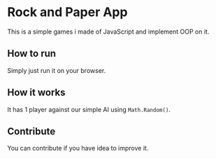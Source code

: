 ﻿# Rock and Paper App
 
 This is a simple games i made of JavaScript and implement OOP on it.
 
 ## How to run
 
 Simply just run it on your browser.
 
 ## How it works
 
 It has 1 player against our simple AI using `Math.Random()`.
 
 ## Contribute
 
 You can contribute if you have idea to improve it.
